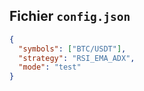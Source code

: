## Fichier `config.json`

```json
{
  "symbols": ["BTC/USDT"],
  "strategy": "RSI_EMA_ADX",
  "mode": "test"
}
```